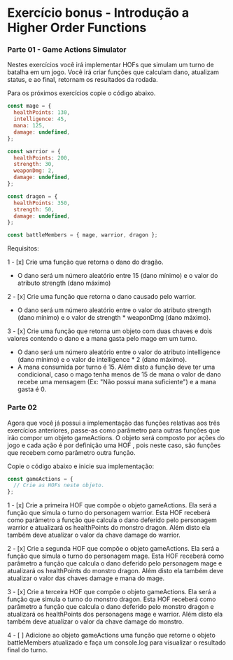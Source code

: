 # Exercício bonus - Introdução a Higher Order Functions

### Parte 01 - Game Actions Simulator

Nestes exercícios você irá implementar HOFs que simulam um turno de batalha em um jogo. Você irá criar funções que calculam dano, atualizam status, e ao final, retornam os resultados da rodada.

Para os próximos exercícios copie o código abaixo.

```js
const mage = {
  healthPoints: 130,
  intelligence: 45,
  mana: 125,
  damage: undefined,
};

const warrior = {
  healthPoints: 200,
  strength: 30,
  weaponDmg: 2,
  damage: undefined,
};

const dragon = {
  healthPoints: 350,
  strength: 50,
  damage: undefined,
};

const battleMembers = { mage, warrior, dragon };
```
  Requisitos: 

  1 - [x] Crie uma função que retorna o dano do dragão.
   - O dano será um número aleatório entre 15 (dano mínimo) e o valor do atributo strength (dano máximo)

  2 - [x] Crie uma função que retorna o dano causado pelo warrior.
   - O dano será um número aleatório entre o valor do atributo strength (dano mínimo) e o valor de strength * weaponDmg (dano máximo).

  3 - [x] Crie uma função que retorna um objeto com duas chaves e dois valores contendo o dano e a mana gasta pelo mago em um turno.
   - O dano será um número aleatório entre o valor do atributo intelligence (dano mínimo) e o valor de intelligence * 2 (dano máximo).
   - A mana consumida por turno é 15. Além disto a função deve ter uma condicional, caso o mago tenha menos de 15 de mana o valor de dano recebe uma mensagem (Ex: "Não possui mana suficiente") e a mana gasta é 0.
  
### Parte 02

Agora que você já possui a implementação das funções relativas aos três exercícios anteriores, passe-as como parâmetro para outras funções que irão compor um objeto gameActions. O objeto será composto por ações do jogo e cada ação é por definição uma HOF , pois neste caso, são funções que recebem como parâmetro outra função.

Copie o código abaixo e inicie sua implementação:

```js
const gameActions = {
  // Crie as HOFs neste objeto.
};
```

  1 - [x] Crie a primeira HOF que compõe o objeto gameActions. Ela será a função que simula o turno do personagem warrior. Esta HOF receberá como parâmetro a função que calcula o dano deferido pelo personagem warrior e atualizará os healthPoints do monstro dragon. Além disto ela também deve atualizar o valor da chave damage do warrior.

  2 - [x] Crie a segunda HOF que compõe o objeto gameActions. Ela será a função que simula o turno do personagem mage. Esta HOF receberá como parâmetro a função que calcula o dano deferido pelo personagem mage e atualizará os healthPoints do monstro dragon. Além disto ela também deve atualizar o valor das chaves damage e mana do mage.

  3 - [x] Crie a terceira HOF que compõe o objeto gameActions. Ela será a função que simula o turno do monstro dragon. Esta HOF receberá como parâmetro a função que calcula o dano deferido pelo monstro dragon e atualizará os healthPoints dos personagens mage e warrior. Além disto ela também deve atualizar o valor da chave damage do monstro.

  4 - [ ] Adicione ao objeto gameActions uma função que retorne o objeto battleMembers atualizado e faça um console.log para visualizar o resultado final do turno.

